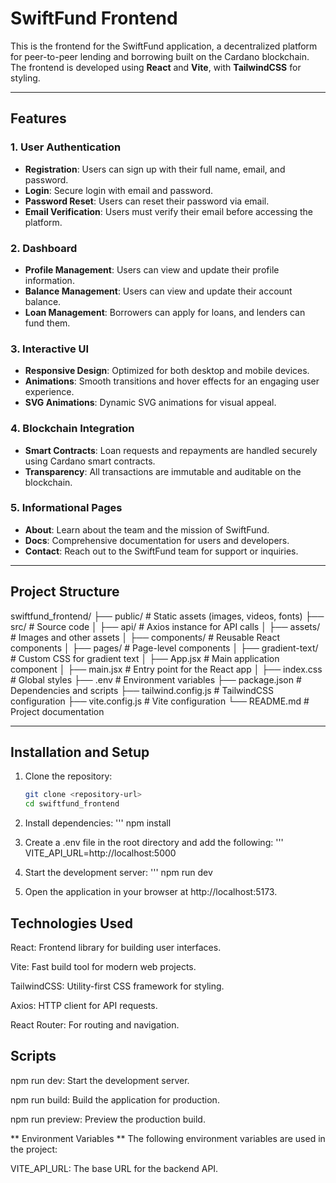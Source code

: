 # SwiftFund Frontend

This is the frontend for the SwiftFund application, a decentralized platform for peer-to-peer lending and borrowing built on the Cardano blockchain. The frontend is developed using **React** and **Vite**, with **TailwindCSS** for styling.

---

## Features

### 1. **User Authentication**
- **Registration**: Users can sign up with their full name, email, and password.
- **Login**: Secure login with email and password.
- **Password Reset**: Users can reset their password via email.
- **Email Verification**: Users must verify their email before accessing the platform.

### 2. **Dashboard**
- **Profile Management**: Users can view and update their profile information.
- **Balance Management**: Users can view and update their account balance.
- **Loan Management**: Borrowers can apply for loans, and lenders can fund them.

### 3. **Interactive UI**
- **Responsive Design**: Optimized for both desktop and mobile devices.
- **Animations**: Smooth transitions and hover effects for an engaging user experience.
- **SVG Animations**: Dynamic SVG animations for visual appeal.

### 4. **Blockchain Integration**
- **Smart Contracts**: Loan requests and repayments are handled securely using Cardano smart contracts.
- **Transparency**: All transactions are immutable and auditable on the blockchain.

### 5. **Informational Pages**
- **About**: Learn about the team and the mission of SwiftFund.
- **Docs**: Comprehensive documentation for users and developers.
- **Contact**: Reach out to the SwiftFund team for support or inquiries.

---

## Project Structure
swiftfund_frontend/ ├── public/ # Static assets (images, videos, fonts) ├── src/ # Source code │ ├── api/ # Axios instance for API calls │ ├── assets/ # Images and other assets │ ├── components/ # Reusable React components │ ├── pages/ # Page-level components │ ├── gradient-text/ # Custom CSS for gradient text │ ├── App.jsx # Main application component │ ├── main.jsx # Entry point for the React app │ ├── index.css # Global styles ├── .env # Environment variables ├── package.json # Dependencies and scripts ├── tailwind.config.js # TailwindCSS configuration ├── vite.config.js # Vite configuration └── README.md # Project documentation



---

## Installation and Setup

1. Clone the repository:
   ```bash
   git clone <repository-url>
   cd swiftfund_frontend


2.  Install dependencies:
    '''
    npm install


3. Create a .env file in the root directory and add the following:
   '''
   VITE_API_URL=http://localhost:5000


4. Start the development server:
   '''
   npm run dev


5. Open the application in your browser at http://localhost:5173.




## Technologies Used
React: Frontend library for building user interfaces.


Vite: Fast build tool for modern web projects.


TailwindCSS: Utility-first CSS framework for styling.


Axios: HTTP client for API requests.


React Router: For routing and navigation.


## Scripts
npm run dev: Start the development server.

npm run build: Build the application for production.

npm run preview: Preview the production build.


** Environment Variables **
The following environment variables are used in the project:

VITE_API_URL: The base URL for the backend API.